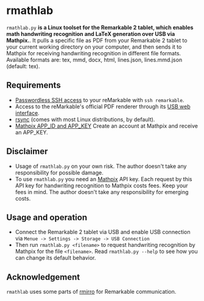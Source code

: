 # rmathlab

`rmathlab.py` **is a Linux toolset for the Remarkable 2 tablet, which enables math handwriting recognition and LaTeX generation over USB via Mathpix.**. It pulls a specific file as PDF from your Remarkable 2 tablet to your current working directory on your computer, and then sends it to Mathpix for receiving handwriting recognition in different file formats. Available formats are: tex, mmd, docx, html, lines.json, lines.mmd.json (default: tex).


## Requirements
* [Passwordless SSH access](https://remarkablewiki.com/tech/ssh#passwordless_login_with_ssh_keys) to your reMarkable with `ssh remarkable`.
* Access to the reMarkable's official PDF renderer through its [USB web interface](https://remarkablewiki.com/tech/webinterface).
* [rsync](https://rsync.samba.org/) (comes with most Linux distributions, by default).
* [Mathpix APP_ID and APP_KEY](https://mathpix.com/) Create an account at Mathpix and receive an APP_KEY.


## Disclaimer
* Usage of `rmathlab.py` on your own risk. The author doesn't take any responsibility for possible damage.
* To use `rmathlab.py` you need an [Mathpix](https://mathpix.com/) API key. Each request by this API key for handwriting recognition to Mathpix costs fees. Keep your fees in mind. The author doesn't take any responsibility for emerging costs.


## Usage and operation
* Connect the Remarkable 2 tablet via USB and enable USB connection via `Menue -> Settings -> Storage -> USB Connection`
* Then run `rmathlab.py <filename>` to request handwriting recognition by Mathpix for the file `<filename>`. Read `rmathlab.py --help` to see how you can change its default behavior.


## Acknowledgement
`rmathlab` uses some parts of [rmirro](https://github.com/hersle/rmirro) for Remarkable communication. 
